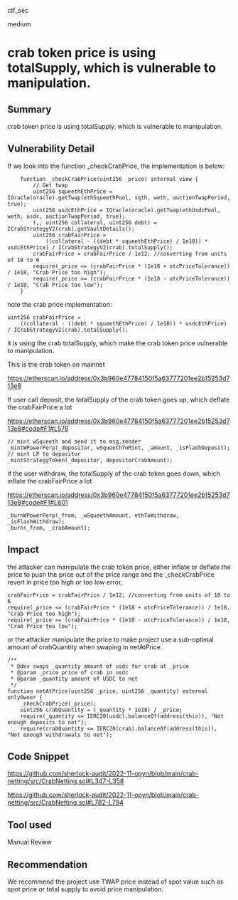 ctf_sec

medium

# crab token price is using totalSupply, which is vulnerable to manipulation.

## Summary

crab token price is using totalSupply, which is vulnerable to manipulation.

## Vulnerability Detail

If we look into the function _checkCrabPrice, the implementation is below:

```solidity
    function _checkCrabPrice(uint256 _price) internal view {
        // Get twap
        uint256 squeethEthPrice = IOracle(oracle).getTwap(ethSqueethPool, sqth, weth, auctionTwapPeriod, true);
        uint256 usdcEthPrice = IOracle(oracle).getTwap(ethUsdcPool, weth, usdc, auctionTwapPeriod, true);
        (,, uint256 collateral, uint256 debt) = ICrabStrategyV2(crab).getVaultDetails();
        uint256 crabFairPrice =
            ((collateral - ((debt * squeethEthPrice) / 1e18)) * usdcEthPrice) / ICrabStrategyV2(crab).totalSupply();
        crabFairPrice = crabFairPrice / 1e12; //converting from units of 18 to 6
        require(_price <= (crabFairPrice * (1e18 + otcPriceTolerance)) / 1e18, "Crab Price too high");
        require(_price >= (crabFairPrice * (1e18 - otcPriceTolerance)) / 1e18, "Crab Price too low");
    }
```

note the crab price implementation:

```solidity
uint256 crabFairPrice =
    ((collateral - ((debt * squeethEthPrice) / 1e18)) * usdcEthPrice) / ICrabStrategyV2(crab).totalSupply();
```

it is using the crab totalSupply, which make the crab token price vulnerable to manipulation. 

This is the crab token on mainnet 

https://etherscan.io/address/0x3b960e47784150f5a63777201ee2b15253d713e8

If user call deposit, the totalSupply of the crab token goes up, which deflate the crabFairPrice a lot 

https://etherscan.io/address/0x3b960e47784150f5a63777201ee2b15253d713e8#code#F1#L576

```solidity
// mint wSqueeth and send it to msg.sender
_mintWPowerPerp(_depositor, wSqueethToMint, _amount, _isFlashDeposit);
// mint LP to depositor
_mintStrategyToken(_depositor, depositorCrabAmount);
```

if the user withdraw, the totalSupply of the crab token goes down, which inflate the crabFairPrice a lot

https://etherscan.io/address/0x3b960e47784150f5a63777201ee2b15253d713e8#code#F1#L601

```solidity
_burnWPowerPerp(_from, _wSqueethAmount, ethToWithdraw, _isFlashWithdraw);
_burn(_from, _crabAmount);
```

## Impact

the attacker can manipulate the crab token price, either inflate or deflate the price to push the price out of the price range and the _checkCrabPrice revert in price too high or too low error, 

```solidity
crabFairPrice = crabFairPrice / 1e12; //converting from units of 18 to 6
require(_price <= (crabFairPrice * (1e18 + otcPriceTolerance)) / 1e18, "Crab Price too high");
require(_price >= (crabFairPrice * (1e18 - otcPriceTolerance)) / 1e18, "Crab Price too low");
```

or the attacker manipulate the price to make project use a sub-optimal amount of crabQuantity when swaping in netAtPrice.

```solidity
/**
 * @dev swaps _quantity amount of usdc for crab at _price
 * @param _price price of crab in usdc
 * @param _quantity amount of USDC to net
 */
function netAtPrice(uint256 _price, uint256 _quantity) external onlyOwner {
    _checkCrabPrice(_price);
    uint256 crabQuantity = (_quantity * 1e18) / _price;
    require(_quantity <= IERC20(usdc).balanceOf(address(this)), "Not enough deposits to net");
    require(crabQuantity <= IERC20(crab).balanceOf(address(this)), "Not enough withdrawals to net");
```

## Code Snippet

https://github.com/sherlock-audit/2022-11-opyn/blob/main/crab-netting/src/CrabNetting.sol#L347-L358

https://github.com/sherlock-audit/2022-11-opyn/blob/main/crab-netting/src/CrabNetting.sol#L782-L794

## Tool used

Manual Review

## Recommendation

We recommend the project use TWAP price instead of spot value such as spot price or total supply to avoid price manipulation.
